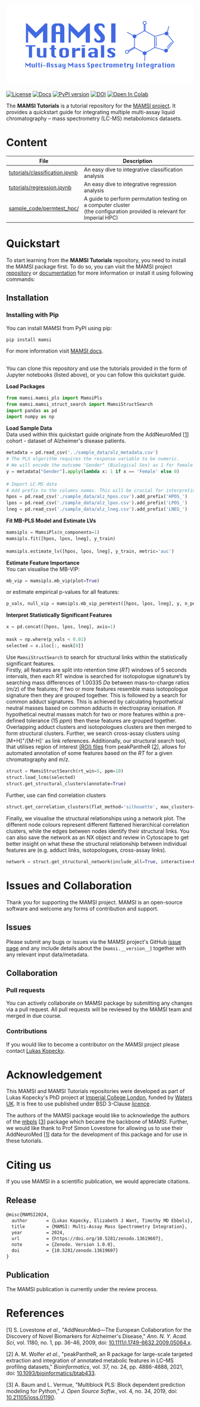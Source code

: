 ![MAMSI_tutorials_logo](MAMSI_tutorials_logo.png)

[![License](https://img.shields.io/badge/License-BSD_3--Clause-blue.svg)](LICENSE)
[![Docs](https://img.shields.io/badge/docs-available-brightgreen.svg)](https://kopeckylukas.github.io/py-mamsi/)
[![PyPI version](https://img.shields.io/pypi/v/mamsi.svg)](https://pypi.org/project/mamsi/)
[![DOI](https://zenodo.org/badge/823594568.svg)](https://zenodo.org/doi/10.5281/zenodo.13619607)
[![Open In Colab](https://colab.research.google.com/assets/colab-badge.svg)](https://colab.research.google.com/drive/1wITfnDgGnJt6yJNur8E_ti6vqSQxpWb6#scrollTo=yMIY5stCq4JN)



The **MAMSI Tutorials** is a tutorial repository for the [MAMSI project](https://github.com/kopeckylukas/py-mamsi/tree/main). It provides a quickstart guide for integrating multiple multi-assay liquid chromatography – mass spectrometry (LC-MS) metabolomics datasets. 

# Content

| File                                                               | Description                                          |
| ----------------------------------------------------------------   | ---------------------------------------------------- | 
| [tutorials/classification.ipynb](tutorials/classification.ipynb)   | An easy dive to integrative classification analysis  |
| [tutorials/regression.ipynb](tutorials/regression.ipynb)           | An easy dive to integrative regression analysis      |
| [sample_code/permtest_hpc/](sample_code/permtest_hpc/)             | A guide to perform permutation testing on a computer cluster </br> (the configuration provided is relevant for Imperial HPC) |

# Quickstart
To start learning from the **MAMSI Tutorials** repository, you need to install the MAMSI package first. To do so, you can visit the MAMSI project [repository](https://github.com/kopeckylukas/py-mamsi/tree/main) or [documentation](https://kopeckylukas.github.io/py-mamsi/) for more information or install it using following commands: 

## Installation
### Installing with Pip

You can install MAMSI from PyPI using pip: 
```bash
pip install mamsi
```

For more information visit [MAMSI docs](https://kopeckylukas.github.io/py-mamsi/).

##

You can clone this repository and use the tutorials provided in the form of Jupyter notebooks (listed above), or you can follow this quickstart guide.

**Load Packages**
```python 
from mamsi.mamsi_pls import MamsiPls
from mamsi.mamsi_struct_search import MamsiStructSearch
import pandas as pd
import numpy as np
```

**Load Sample Data** 
<br> Data used within this quickstart guide originate from the AddNeuroMed [[1](#references)] cohort - dataset of Alzheimer's disease patients. 

```python
metadata = pd.read_csv('../sample_data/alz_metadata.csv')
# The PLS algorithm requires the response variable to be numeric. 
# We will encode the outcome "Gender" (Biological Sex) as 1 for female and 0 for male subjects. 
y = metadata["Gender"].apply(lambda x: 1 if x == 'Female' else 0)

# Import LC-MS data
# Add prefix to the columns names. This will be crucial for interpreting the results later on.
hpos = pd.read_csv('./sample_data/alz_hpos.csv').add_prefix('HPOS_')
lpos = pd.read_csv('./sample_data/alz_lpos.csv').add_prefix('LPOS_')
lneg = pd.read_csv('./sample_data/alz_lneg.csv').add_prefix('LNEG_')
```

**Fit MB-PLS Model and Estimate LVs**
```python 
mamsipls = MamsiPls(n_components=1)
mamsipls.fit([hpos, lpos, lneg], y_train)

mamsipls.estimate_lv([hpos, lpos, lneg], y_train, metric='auc')
```

**Estimate Feature Importance**
<br> You can visualise the MB-VIP:
```python
mb_vip = mamsipls.mb_vip(plot=True)
```
or estimate empirical p-values for all features: 

```python
p_vals, null_vip = mamsipls.mb_vip_permtest([hpos, lpos, lneg], y, n_permutations=10000, return_scores=True)
```

**Interpret Statistically Significant Features**
```python
x = pd.concat([hpos, lpos, lneg], axis=1)

mask = np.where(p_vals < 0.01)
selected = x.iloc[:, mask[0]]
```
Use `MamsiStrustSearch` to search for structural links within the statistically significant features. <br>
Firstly, all features are split into retention time (*RT*) windows of 5 seconds intervals, then each RT window is searched for isotopologue signature’s by searching mass differences of 1.00335 *Da* between mass-to-charge ratios (*m/z*) of the features; if two or more features resemble mass isotopologue signature then they are grouped together. This is followed by a search for common adduct signatures. This is achieved by calculating hypothetical neutral masses based on common adducts in electrospray ionisation. If hypothetical neutral masses match for two or more features within a pre-defined tolerance (15 *ppm*) then these features are grouped together. Overlapping adduct clusters and isotopologues clusters are then merged to form structural clusters. Further, we search cross-assay clusters using [M+H]<sup>+</sup>/[M-H]<sup>-</sup> as link references. Additionally, our structural search tool, that utilises region of interest [(ROI) files](https://github.com/phenomecentre/npc-open-lcms) from peakPantheR [[2](#references)], allows for automated annotation of  some features based on the *RT* for a given chromatography and m/z.
   
```python
struct = MamsiStructSearch(rt_win=5, ppm=10)
struct.load_lcms(selected)
struct.get_structural_clusters(annotate=True)
```
Further, use can find correlation clusters
```python
struct.get_correlation_clusters(flat_method='silhouette', max_clusters=11)
```
Finally, we visualise the structural relationships using a network plot. The different node colours represent different flattened hierarchical correlation clusters, while the edges between nodes identify their structural links. You can also save the network as an NX object and review in Cytoscape to get better insight on what these the structural relationship between individual features are (e.g. adduct links, isotopologues, cross-assay links).
```python
network = struct.get_structural_network(include_all=True, interactive=False, labels=True, return_nx_object=True)
```

# Issues and Collaboration
Thank you for supporting the MAMSI project. MAMSI is an open-source software and welcome any forms of contribution and support.

## Issues
Please submit any bugs or issues via the MAMSI project's GitHub [issue page](https://github.com/kopeckylukas/py-mamsi/issues) and any include details about the (```mamsi.__version__```) together with any relevant input data/metadata. 

## Collaboration
### Pull requests
You can actively collaborate on MAMSI package by submitting any changes via a pull request. All pull requests will be reviewed by the MAMSI team and merged in due course. 

### Contributions
If you would like to become a contributor on the MAMSI project please contact [Lukas Kopecky](https://profiles.imperial.ac.uk/l.kopecky22).

# Acknowledgement
This MAMSI and MAMSI Tutorials repositories were developed as part of Lukas Kopecky's PhD project at [Imperial College London](https://www.imperial.ac.uk/metabolism-digestion-reproduction/research/systems-medicine/), funded by [Waters UK](https://www.waters.com/nextgen/gb/en.html). It is free to use published under BSD 3-Clause [licence](./LICENSE).

The authors of the MAMSI package would like to acknowledge the authors of the [mbpls](https://pypi.org/project/mbpls/) [[3](#references)] package which became the backbone of MAMSI. Further, we would like thank to Prof Simon Lovestone for allowing us to use their AddNeuroMed [[1](#references)] data for the development of this package and for use in these tutorials. 

# Citing us
If you use MAMSI in a scientific publication, we would appreciate citations. 

## Release
```
@misc{MAMSI2024,
  author       = {Lukas Kopecky, Elizabeth J Want, Timothy MD Ebbels},
  title        = {MAMSI: Multi-Assay Mass Spectrometry Integration},
  year         = 2024,
  url          = {https://doi.org/10.5281/zenodo.13619607},
  note         = {Zenodo. Version 1.0.0},
  doi          = {10.5281/zenodo.13619607}
}
```

## Publication
The MAMSI publication is currently under the review process. 

# References
[1] S. Lovestone *et al.*, "AddNeuroMed—The European Collaboration for the Discovery of Novel Biomarkers for Alzheimer's Disease," *Ann. N. Y. Acad. Sci*, vol. 1180, no. 1, pp. 36-46, 2009, doi: [10.1111/j.1749-6632.2009.05064.x](https://nyaspubs.onlinelibrary.wiley.com/doi/10.1111/j.1749-6632.2009.05064.x).

[2] A. M. Wolfer *et al.*, "peakPantheR, an R package for large-scale targeted extraction and integration of annotated metabolic features in LC–MS profiling datasets," *Bioinformatics*, vol. 37, no. 24, pp. 4886-4888, 2021, doi: [10.1093/bioinformatics/btab433](https://academic.oup.com/bioinformatics/article/37/24/4886/6298587).

[3] A. Baum and L. Vermue, "Multiblock PLS: Block dependent prediction modeling for Python," *J. Open Source Softw.*, vol. 4, no. 34, 2019, doi: [10.21105/joss.01190](https://joss.theoj.org/papers/10.21105/joss.01190).